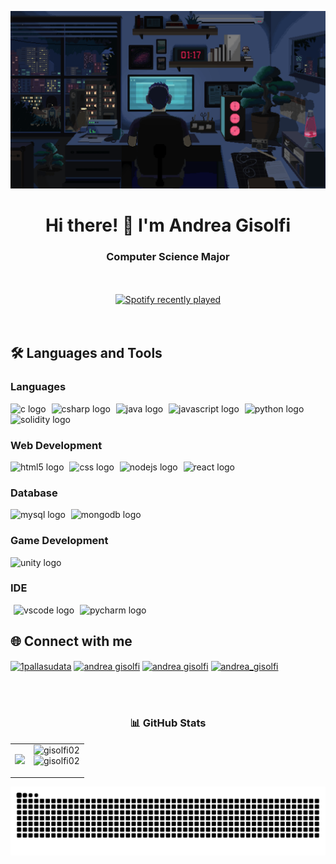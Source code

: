 <p align="center">
  <img src="assets/Banner.gif" width=800>
</p>
<h1 align="center">Hi there! 👋 I'm Andrea Gisolfi</h1>
<h3 align="center">Computer Science Major</h3>
<br><br>
<div align="center">
  <a href="https://open.spotify.com/user/31vdqsq3nt6isp2tlvwdmrsm6oju">
    <img src="https://spotify-recently-played-readme.vercel.app/api?user=31vdqsq3nt6isp2tlvwdmrsm6oju&count=3&unique=true" alt="Spotify recently played"  />
  </a>
</div>
<br><br>


## 🛠️ Languages and Tools
### Languages
<p align="left">
  <img src="https://skillicons.dev/icons?i=c" height="40" alt="c logo"  />
  <img width="1" />
  <img src="https://skillicons.dev/icons?i=cs" height="40" alt="csharp logo"  />
  <img width="1" />
  <img src="https://skillicons.dev/icons?i=java" height="40" alt="java logo"  />
  <img width="1" />
  <img src="https://skillicons.dev/icons?i=js" height="40" alt="javascript logo"  />
  <img width="1" />
  <img src="https://skillicons.dev/icons?i=py" height="40" alt="python logo"  />
  <img width="1" />
  <img src="https://skillicons.dev/icons?i=solidity" height="40" alt="solidity logo"  />
  <img width="1" />
  </p>
  
### Web Development
<p align="left">
  <img src="https://skillicons.dev/icons?i=html" height="40" alt="html5 logo"  />
  <img width="1" />
  <img src="https://skillicons.dev/icons?i=css" height="40" alt="css logo"  />
  <img width="1" />
  <img src="https://skillicons.dev/icons?i=nodejs" height="40" alt="nodejs logo"  />
  <img width="1" />
  <img src="https://skillicons.dev/icons?i=react" height="40" alt="react logo"  />
  <img width="1" />
</p>

### Database
<p align="left">
  <img src="https://skillicons.dev/icons?i=mysql" height="40" alt="mysql logo"  />
  <img width="1" />
  <img src="https://skillicons.dev/icons?i=mongodb" height="40" alt="mongodb logo"  />
  <img width="1" />
</p>

### Game Development
<p align="left">
  <img src="https://skillicons.dev/icons?i=unity" height="40" alt="unity logo"  />
  <img width="1" />
</p>

### IDE
<p align="left"
  <img src="https://skillicons.dev/icons?i=idea" height="40" alt="intellijidea logo"  />
  <img width="1" />
  <img src="https://skillicons.dev/icons?i=vscode" height="40" alt="vscode logo"  />
  <img width="1" />
  <img src="https://skillicons.dev/icons?i=pycharm" height="40" alt="pycharm logo"  />
  <img width="1" />
</p>

## 🌐 Connect with me
<p>
<a href="https://twitter.com/1pallasudata" target="blank"><img align="center" src="https://raw.githubusercontent.com/rahuldkjain/github-profile-readme-generator/master/src/images/icons/Social/twitter.svg" alt="1pallasudata" height="30" width="40" /></a>
<a href="https://linkedin.com/in/andrea-gisolfi-6998a1311" target="blank"><img align="center" src="https://raw.githubusercontent.com/rahuldkjain/github-profile-readme-generator/master/src/images/icons/Social/linked-in-alt.svg" alt="andrea gisolfi" height="30" width="40"/></a>
  <a href="https://www.facebook.com/andrea.gisolfi.7" target="blank"><img align="center" src="https://raw.githubusercontent.com/rahuldkjain/github-profile-readme-generator/master/src/images/icons/Social/facebook.svg" alt="andrea gisolfi" height="30" width="40" /></a>
<a href="https://instagram.com/andrea_gisolfi" target="blank"><img align="center" src="https://raw.githubusercontent.com/rahuldkjain/github-profile-readme-generator/master/src/images/icons/Social/instagram.svg" alt="andrea_gisolfi" height="30" width="40" /></a>
</p>

<br><br>
<h3 align="center" style="font-style:bold">📊 GitHub Stats</h3>

<table >
  <tr>
    <td>
      <img src="https://github-readme-stats.vercel.app/api/top-langs/?username=gisolfi02&theme=dark&hide_border=true&hide=shell,hlsl,shaderlab,glsl,qml,lua&langs_count=20" width=335px>
    </td>
    <td>
      <img src="https://github-readme-stats.vercel.app/api?username=gisolfi02&theme=dark&show_icons=true&hide_border=true&count_private=true" alt="gisolfi02"  width=495px/>
      <br>
      <img  src="https://github-readme-streak-stats.herokuapp.com/?user=gisolfi02&theme=dark&hide_border=true" alt="gisolfi02" /></p> 
    </td>
  </tr>
</table>

<img src="https://raw.githubusercontent.com/gisolfi02/gisolfi02/output/snake.svg" alt="Snake animation" />


